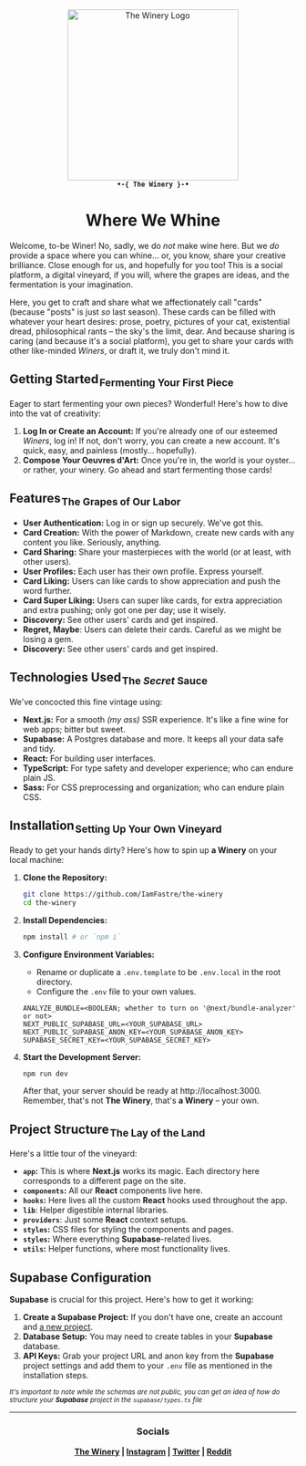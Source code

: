 <div align="center">
    <div>
        <img
            src="https://the-winery.vercel.app/api/other/logo?variant=main"
            alt="The Winery Logo"
            width="300"
        />
    </div>
    <div>
        <strong><sup><samp>
            •-{ The Winery }-•
        </samp></sup></strong>
    </div>
</div>

<div align="center">
    <h1>Where We Whine</h1>
</div>


Welcome, to-be Winer! No, sadly, we do *not* make wine here. But we *do* provide a space where you can whine... or, you know, share your creative brilliance.
Close enough for us, and hopefully for you too! This is a social platform, a digital vineyard, if you will, where the grapes are ideas, and the fermentation is your imagination.

Here, you get to craft and share what we affectionately call "cards" (because "posts" is just *so* last season). These cards can be filled with whatever your heart desires: prose, poetry, pictures of your cat, existential dread, philosophical rants – the sky's the limit, dear. And because sharing is caring (and because it's a social platform), you get to share your cards with other like-minded *Winers*, or draft it, we truly don't mind it.

## Getting Started&hairsp;<sub>Fermenting Your First Piece</sub>

Eager to start fermenting your own pieces? Wonderful! Here's how to dive into the vat of creativity:

1. **Log In or Create an Account:** If you're already one of our esteemed *Winers*, log in! If not, don't worry, you can create a new account. It's quick, easy, and painless (mostly... hopefully).
1. **Compose Your Oeuvres d'Art:** Once you're in, the world is your oyster... or rather, your winery. Go ahead and start fermenting those cards!

## Features&hairsp;<sub>The Grapes of Our Labor</sub>

- **User Authentication:** Log in or sign up securely. We've got this.
- **Card Creation:** With the power of Markdown, create new cards with any content you like. Seriously, anything.
- **Card Sharing:** Share your masterpieces with the world (or at least, with other users).
- **User Profiles:** Each user has their own profile. Express yourself.
- **Card Liking:** Users can like cards to show appreciation and push the word further.
- **Card Super Liking:** Users can super like cards, for extra appreciation and extra pushing; only got one per day; use it wisely.
- **Discovery:** See other users' cards and get inspired.
- **Regret, Maybe**: Users can delete their cards. Careful as we might be losing a gem.
- **Discovery:** See other users' cards and get inspired.

## Technologies Used&hairsp;<sub>The *Secret* Sauce</sub>

We've concocted this fine vintage using:

- **Next.js:** For a smooth *(my ass)* SSR experience. It's like a fine wine for web apps; bitter but sweet.
- **Supabase:** A Postgres database and more. It keeps all your data safe and tidy.
- **React:** For building user interfaces.
- **TypeScript:** For type safety and developer experience; who can endure plain JS.
- **Sass:** For CSS preprocessing and organization; who can endure plain CSS.

## Installation&hairsp;<sub>Setting Up Your Own Vineyard</sub>

Ready to get your hands dirty? Here's how to spin up **a Winery** on your local machine:

1. **Clone the Repository:**
    ```bash
    git clone https://github.com/IamFastre/the-winery
    cd the-winery
    ```

1. **Install Dependencies:**
    ```bash
    npm install # or `npm i`
    ```

1. **Configure Environment Variables:**
    - Rename or duplicate a `.env.template` to be `.env.local` in the root directory.
    - Configure the `.env` file to your own values.
    ```env
    ANALYZE_BUNDLE=<BOOLEAN; whether to turn on '@next/bundle-analyzer' or not>
    NEXT_PUBLIC_SUPABASE_URL=<YOUR_SUPABASE_URL>
    NEXT_PUBLIC_SUPABASE_ANON_KEY=<YOUR_SUPABASE_ANON_KEY>
    SUPABASE_SECRET_KEY=<YOUR_SUPABASE_SECRET_KEY>
    ```

1. **Start the Development Server:**
    ```bash
    npm run dev
    ```
    After that, your server should be ready at http://localhost:3000. Remember, that's not **The Winery**, that's **a Winery** – your own.

## Project Structure&hairsp;<sub>The Lay of the Land</sub>

Here's a little tour of the vineyard:

- **`app`:** This is where **Next.js** works its magic. Each directory here corresponds to a different page on the site.
- **`components`:** All our **React** components live here.
- **`hooks`:** Here lives all the custom **React** hooks used throughout the app.
- **`lib`**: Helper digestible internal libraries.
- **`providers`**: Just some **React** context setups.
- **`styles`:** CSS files for styling the components and pages.
- **`styles`:** Where everything **Supabase**-related lives.
- **`utils`:** Helper functions, where most functionality lives.

## Supabase Configuration

**Supabase** is crucial for this project. Here's how to get it working:

1. **Create a Supabase Project:** If you don't have one, create an account and [a new project](https://database.new/).
1. **Database Setup:** You may need to create tables in your **Supabase** database.
1. **API Keys:** Grab your project URL and anon key from the **Supabase** project settings and add them to your `.env` file as mentioned in the installation steps.

<sub>*It's important to note while the schemas are not public, you can get an idea of how do structure your **Supabase** project in the `supabase/types.ts` file*</sub>

---

<div align="center">
    <h3>Socials</h3>
    <strong>
        <a href="https://the-winery.vercel.app/u/TheWinery">The Winery</a> |
        <a href="https://www.instagram.com/TheWinery.app">Instagram</a> |
        <a href="https://twitter.com/TheWinery_app">Twitter</a> |
        <a href="https://www.reddit.com/r/TheWinery">Reddit</a>
    </strong>
</div>
